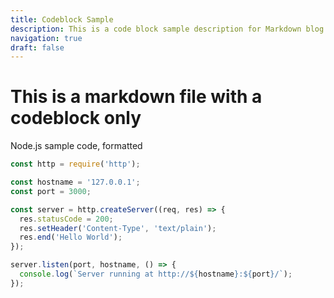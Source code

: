 ```yaml
---
title: Codeblock Sample
description: This is a code block sample description for Markdown blog
navigation: true
draft: false
---
```


# This is a markdown file with a codeblock only

Node.js sample code, formatted


```js
const http = require('http');

const hostname = '127.0.0.1';
const port = 3000;

const server = http.createServer((req, res) => {
  res.statusCode = 200;
  res.setHeader('Content-Type', 'text/plain');
  res.end('Hello World');
});

server.listen(port, hostname, () => {
  console.log(`Server running at http://${hostname}:${port}/`);
});

```
